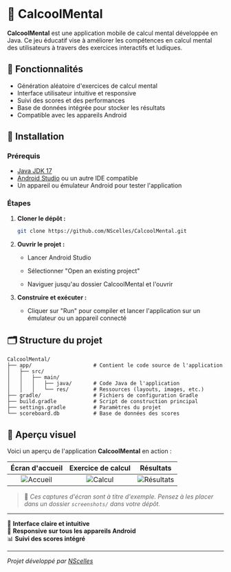 # 🧠 CalcoolMental

**CalcoolMental** est une application mobile de calcul mental développée en Java. Ce jeu éducatif vise à améliorer les compétences en calcul mental des utilisateurs à travers des exercices interactifs et ludiques.

## 📱 Fonctionnalités

- Génération aléatoire d'exercices de calcul mental
- Interface utilisateur intuitive et responsive
- Suivi des scores et des performances
- Base de données intégrée pour stocker les résultats
- Compatible avec les appareils Android

## 🚀 Installation

### Prérequis

- [Java JDK 17](https://www.oracle.com/java/technologies/javase/jdk17-archive-downloads.html)
- [Android Studio](https://developer.android.com/studio) ou un autre IDE compatible
- Un appareil ou émulateur Android pour tester l'application

### Étapes

1. **Cloner le dépôt :**

   ```bash
   git clone https://github.com/NScelles/CalcoolMental.git
   ```

2. **Ouvrir le projet :**

   - Lancer Android Studio

   - Sélectionner "Open an existing project"

   - Naviguer jusqu'au dossier CalcoolMental et l'ouvrir

3. **Construire et exécuter :**

    - Cliquer sur "Run" pour compiler et lancer l'application sur un émulateur ou un appareil connecté

## 🗂️ Structure du projet

```
CalcoolMental/
├── app/                    # Contient le code source de l'application
│   ├── src/
│   │   ├── main/
│   │   │   ├── java/       # Code Java de l'application
│   │   │   └── res/        # Ressources (layouts, images, etc.)
├── gradle/                 # Fichiers de configuration Gradle
├── build.gradle            # Script de construction principal
├── settings.gradle         # Paramètres du projet
└── scoreboard.db           # Base de données des scores
```


## 📸 Aperçu visuel

Voici un aperçu de l'application **CalcoolMental** en action :

| Écran d'accueil | Exercice de calcul | Résultats |
|:---------------:|:------------------:|:---------:|
| ![Accueil](screenshots/home.png) | ![Calcul](screenshots/exercise.png) | ![Résultats](screenshots/results.png) |

> 📝 *Ces captures d'écran sont à titre d'exemple. Pensez à les placer dans un dossier `screenshots/` dans votre dépôt.*

---

🎨 **Interface claire et intuitive**  
📱 **Responsive sur tous les appareils Android**  
📊 **Suivi des scores intégré**


---

*Projet développé par [NScelles](https://github.com/NScelles)*
